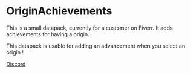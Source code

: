 # OriginAchievements
This is a small datapack, currently for a customer on Fiverr. It adds achievements for having a origin.

This datapack is usable for adding an advancement when you select an origin !

[Discord](https://discord.com/invite/AG7v7fA93U)
